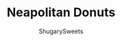 ---
layout: ../../layouts/MarkdownPostLayout.astro
title: Neapolitan Donuts
author: ShugarySweets
pubDate: 2019-01-15
description: "Neapolitan Donuts: baked chocolate donuts with a strawberry glaze and white chocolate drizzle. Ready in 30 minutes!"
image_url: https://www.shugarysweets.com/wp-content/uploads/2015/02/neapolitan-donuts-2.jpg
tags: ["Breakfast and Brunch","American"]
calories: 453
protein: 6
carbohydrates: 78
fats: 13
fiber: 2
ingredients: ["2 cups all-purpose flour","3/4 cup granulated sugar","1/2 cup unsweetened cocoa powder","1 teaspoon baking powder","1 teaspoon baking soda","1 teaspoon kosher salt","3/4 cup plus 2 Tablespoons milk","2 large eggs","1 teaspoon vanilla extract","2 Tablespoons unsalted butter, melted","2 Tablespoons heavy cream","2 Tablespoons milk","1/4 cup unsalted butter","1 teaspoon vanilla extract","2 teaspoons strawberry gelatin powder (not sugar free)","4 ounce white chocolate bar (I use Ghirardelli), divided","1 1/2 cups powdered sugar","sprinkles, optional"]
serves: 10
time: "27 minutes"
prepTime: "15 minutes"
instructions: ["In a large mixing bowl, combine dry ingredients. Add eggs, milk, vanilla and melted butter. Beat for several minutes until well blended.","Spray a donut pan with baking spray. Fill each donut cavity about 3/4 full (I use a large ziploc bag and snip off the corner to do this neatly). Makes about 10 donuts.","Bake in a 325 degree oven for 10-12 minutes. Allow to cool slightly and remove from pan onto a wire rack.","While the donuts are baking, make the frosting. In a small saucepan on medium-low heat, combine the cream, milk, butter, vanilla, and gelatin powder. Heat until butter is completely melted. Turn heat to low. Add in 3 ounce of the white chocolate. Stir constantly until the white chocolate is melted and blended. Remove from heat.","Add powdered sugar 1/2 cup at a time, whisking between each addition until desired consistency (using the 1 1/2 cup as a guide).","Dip cooled donuts into strawberry frosting and place on parchment paper. Melt remaining 1 oz white chocolate in a small bowl for 30-45 seconds in the microwave (stirring once halfway through). Place white chocolate in a small ziploc bag and snip off the corner. Drizzle over strawberry frosting and add sprinkles immediately. ENJOY"]
nutrition: ["453 calories","78 grams carbohydrates","62 milligrams cholesterol","13 grams fat","2 grams fiber","6 grams protein","8 grams saturated fat","439 milligrams sodium","55 grams sugar","0 grams trans fat","5 grams unsaturated fat"]
---